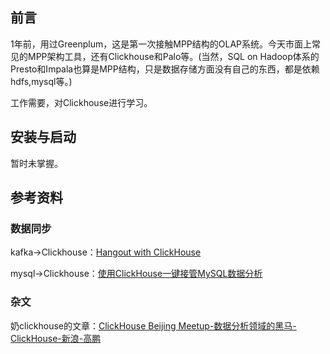 
## 前言
1年前，用过Greenplum，这是第一次接触MPP结构的OLAP系统。今天市面上常见的MPP架构工具，还有Clickhouse和Palo等。(当然，SQL on Hadoop体系的Presto和Impala也算是MPP结构，只是数据存储方面没有自己的东西，都是依赖hdfs,mysql等。)

工作需要，对Clickhouse进行学习。

## 安装与启动
暂时未掌握。


## 参考资料

### 数据同步
kafka->Clickhouse：[Hangout with ClickHouse](http://jackpgao.github.io/2017/12/27/ClickHouse-with-Hangout/)

mysql->Clickhouse：[使用ClickHouse一键接管MySQL数据分析](http://jackpgao.github.io/2018/02/04/ClickHouse-Use-MySQL-Data/)


### 杂文
奶clickhouse的文章：[ClickHouse Beijing Meetup-数据分析领域的黑马-ClickHouse-新浪-高鹏](https://zhuanlan.zhihu.com/p/33371816)